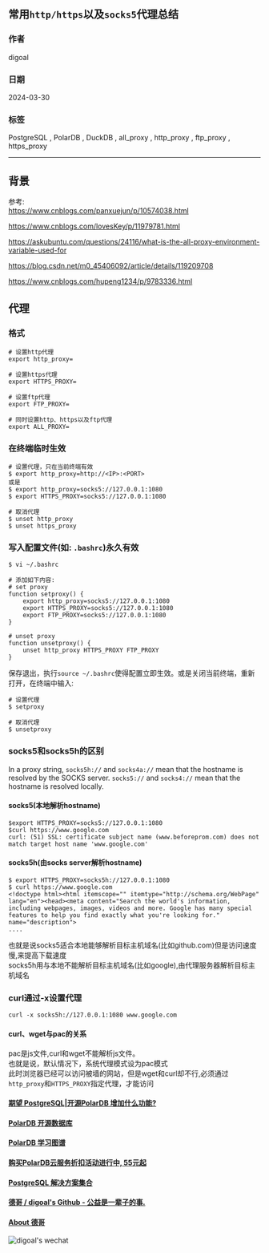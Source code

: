 ## 常用`http/https`以及`socks5`代理总结    
                                                                                          
### 作者                                                                                          
digoal                                                                                          
                                                                                          
### 日期                                                                                          
2024-03-30                                                                                
                                                                                          
### 标签                                                                                          
PostgreSQL , PolarDB , DuckDB , all_proxy , http_proxy , ftp_proxy , https_proxy                        
                                                                                          
----                                                                                          
                                                                                          
## 背景            
  
参考:   
https://www.cnblogs.com/panxuejun/p/10574038.html  
  
https://www.cnblogs.com/lovesKey/p/11979781.html  
  
https://askubuntu.com/questions/24116/what-is-the-all-proxy-environment-variable-used-for  
  
https://blog.csdn.net/m0_45406092/article/details/119209708  
  
https://www.cnblogs.com/hupeng1234/p/9783336.html  
  
## 代理  
### 格式  
```  
# 设置http代理  
export http_proxy=  
  
# 设置https代理  
export HTTPS_PROXY=  
  
# 设置ftp代理  
export FTP_PROXY=  
  
# 同时设置http、https以及ftp代理  
export ALL_PROXY=  
```  
  
### 在终端临时生效  
```  
# 设置代理，只在当前终端有效  
$ export http_proxy=http://<IP>:<PORT>  
或是  
$ export http_proxy=socks5://127.0.0.1:1080  
$ export HTTPS_PROXY=socks5://127.0.0.1:1080  
  
# 取消代理  
$ unset http_proxy  
$ unset https_proxy  
```  
  
### 写入配置文件(如: `.bashrc`)永久有效  
```  
$ vi ~/.bashrc  
  
# 添加如下内容:  
# set proxy  
function setproxy() {  
    export http_proxy=socks5://127.0.0.1:1080  
    export HTTPS_PROXY=socks5://127.0.0.1:1080  
    export FTP_PROXY=socks5://127.0.0.1:1080  
}  
  
# unset proxy  
function unsetproxy() {  
    unset http_proxy HTTPS_PROXY FTP_PROXY  
}  
```  
  
保存退出，执行`source ~/.bashrc`使得配置立即生效。或是关闭当前终端，重新打开，在终端中输入:  
```  
# 设置代理  
$ setproxy  
  
# 取消代理  
$ unsetproxy  
```  
  
### socks5和socks5h的区别  
In a proxy string, `socks5h://` and `socks4a://` mean that the hostname is resolved by the SOCKS server. `socks5://` and `socks4://` mean that the hostname is resolved locally.    
  
#### socks5(本地解析hostname)  
```  
$export HTTPS_PROXY=socks5://127.0.0.1:1080  
$curl https://www.google.com  
curl: (51) SSL: certificate subject name (www.beforeprom.com) does not match target host name 'www.google.com'  
```  
  
#### socks5h(由socks server解析hostname)  
```  
$ export HTTPS_PROXY=socks5h://127.0.0.1:1080  
$ curl https://www.google.com  
<!doctype html><html itemscope="" itemtype="http://schema.org/WebPage" lang="en"><head><meta content="Search the world's information, including webpages, images, videos and more. Google has many special features to help you find exactly what you're looking for." name="description">  
....  
```  
  
也就是说socks5适合本地能够解析目标主机域名(比如github.com)但是访问速度慢,来提高下载速度  
socks5h用与本地不能解析目标主机域名(比如google),由代理服务器解析目标主机域名  
  
### curl通过-x设置代理  
```  
curl -x socks5h://127.0.0.1:1080 www.google.com  
```  
  
#### curl、wget与pac的关系  
pac是js文件,curl和wget不能解析js文件。  
也就是说，默认情况下，系统代理模式设为pac模式  
此时浏览器已经可以访问被墙的网站，但是wget和curl却不行,必须通过`http_proxy`和`HTTPS_PROXY`指定代理，才能访问  
  
  
#### [期望 PostgreSQL|开源PolarDB 增加什么功能?](https://github.com/digoal/blog/issues/76 "269ac3d1c492e938c0191101c7238216")
  
  
#### [PolarDB 开源数据库](https://openpolardb.com/home "57258f76c37864c6e6d23383d05714ea")
  
  
#### [PolarDB 学习图谱](https://www.aliyun.com/database/openpolardb/activity "8642f60e04ed0c814bf9cb9677976bd4")
  
  
#### [购买PolarDB云服务折扣活动进行中, 55元起](https://www.aliyun.com/activity/new/polardb-yunparter?userCode=bsb3t4al "e0495c413bedacabb75ff1e880be465a")
  
  
#### [PostgreSQL 解决方案集合](../201706/20170601_02.md "40cff096e9ed7122c512b35d8561d9c8")
  
  
#### [德哥 / digoal's Github - 公益是一辈子的事.](https://github.com/digoal/blog/blob/master/README.md "22709685feb7cab07d30f30387f0a9ae")
  
  
#### [About 德哥](https://github.com/digoal/blog/blob/master/me/readme.md "a37735981e7704886ffd590565582dd0")
  
  
![digoal's wechat](../pic/digoal_weixin.jpg "f7ad92eeba24523fd47a6e1a0e691b59")
  
